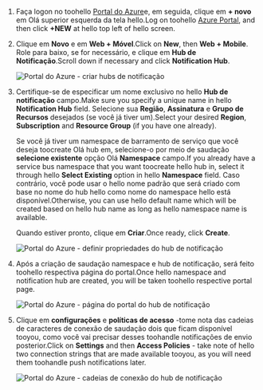 

1. <span data-ttu-id="fb109-101">Faça logon no toohello [Portal do Azure](https://portal.azure.com)e, em seguida, clique em **+ novo** em Olá superior esquerda da tela hello.</span><span class="sxs-lookup"><span data-stu-id="fb109-101">Log on toohello [Azure Portal](https://portal.azure.com), and then click **+NEW** at hello top left of hello screen.</span></span>
2. <span data-ttu-id="fb109-102">Clique em **Novo** e em **Web + Móvel**.</span><span class="sxs-lookup"><span data-stu-id="fb109-102">Click on **New**, then **Web + Mobile**.</span></span> <span data-ttu-id="fb109-103">Role para baixo, se for necessário, e clique em **Hub de Notificação**.</span><span class="sxs-lookup"><span data-stu-id="fb109-103">Scroll down if necessary and click **Notification Hub**.</span></span>
   
      ![Portal do Azure - criar hubs de notificação](./media/notification-hubs-portal-create-new-hub/notification-hubs-azure-portal-create.png)
      
3. <span data-ttu-id="fb109-105">Certifique-se de especificar um nome exclusivo no hello **Hub de notificação** campo.</span><span class="sxs-lookup"><span data-stu-id="fb109-105">Make sure you specify a unique name in hello **Notification Hub** field.</span></span> <span data-ttu-id="fb109-106">Selecione sua **Região**, **Assinatura** e **Grupo de Recursos** desejados (se você já tiver um).</span><span class="sxs-lookup"><span data-stu-id="fb109-106">Select your desired **Region**, **Subscription** and **Resource Group** (if you have one already).</span></span> 
   
    <span data-ttu-id="fb109-107">Se você já tiver um namespace de barramento de serviço que você deseja toocreate Olá hub em, selecione-o por meio de saudação **selecione existente** opção Olá **Namespace** campo.</span><span class="sxs-lookup"><span data-stu-id="fb109-107">If you already have a service bus namespace that you want toocreate hello hub in, select it through hello **Select Existing** option in hello **Namespace** field.</span></span>  <span data-ttu-id="fb109-108">Caso contrário, você pode usar o hello nome padrão que será criado com base no nome do hub hello como nome do namespace hello está disponível.</span><span class="sxs-lookup"><span data-stu-id="fb109-108">Otherwise, you can use hello default name which will be created based on hello hub name as long as hello namespace name is available.</span></span> 
   
    <span data-ttu-id="fb109-109">Quando estiver pronto, clique em **Criar**.</span><span class="sxs-lookup"><span data-stu-id="fb109-109">Once ready, click **Create**.</span></span>
   
      ![Portal do Azure - definir propriedades do hub de notificação](./media/notification-hubs-portal-create-new-hub/notification-hubs-azure-portal-settings.png)
4. <span data-ttu-id="fb109-111">Após a criação de saudação namespace e hub de notificação, será feito toohello respectiva página do portal.</span><span class="sxs-lookup"><span data-stu-id="fb109-111">Once hello namespace and notification hub are created, you will be taken toohello respective portal page.</span></span> 
   
      ![Portal do Azure - página do portal do hub de notificação](./media/notification-hubs-portal-create-new-hub/notification-hubs-azure-portal-page.png)
5. <span data-ttu-id="fb109-113">Clique em **configurações** e **políticas de acesso** -tome nota das cadeias de caracteres de conexão de saudação dois que ficam disponível tooyou, como você vai precisar desses toohandle notificações de envio posterior.</span><span class="sxs-lookup"><span data-stu-id="fb109-113">Click on **Settings** and then **Access Policies** - take note of hello two connection strings that are made available tooyou, as you will need them toohandle push notifications later.</span></span>
   
      ![Portal do Azure - cadeias de conexão do hub de notificação](./media/notification-hubs-portal-create-new-hub/notification-hubs-connection-strings-portal.png)

